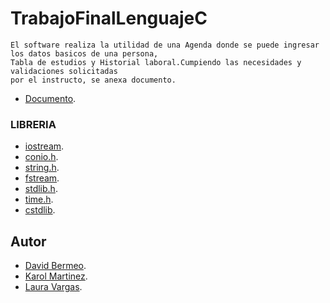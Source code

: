 # TrabajoFinalLenguajeC


    El software realiza la utilidad de una Agenda donde se puede ingresar los datos basicos de una persona,
    Tabla de estudios y Historial laboral.Cumpiendo las necesidades y validaciones solicitadas 
    por el instructo, se anexa documento.
   - [Documento](https://docs.google.com/document/d/1WLRC6eNUGNsq7CulmP1upg_bnNsgx9Xv/edit?usp=sharing&ouid=114018861612832553794&rtpof=true&sd=true).    

### LIBRERIA

- [iostream](https://docs.microsoft.com/en-us/cpp/standard-library/iostream?view=msvc-170).
- [conio.h](https://ccodigo.wordpress.com/tag/conio-h).
- [string.h](http://labsopa.dis.ulpgc.es/fso/cpp/intro_c/introc53.htm).
- [fstream](https://www2.eii.uva.es/fund_inf/cpp/temas/10_ficheros/ficheros_cpp.html).
- [stdlib.h](https://www.tutorialspoint.com/c_standard_library/stdlib_h.htm).
- [time.h](https://www.tutorialspoint.com/c_standard_library/time_h.htm).
- [cstdlib](https://www.incredibuild.com/blog/cstdlib-in-c-explained#:~:text=The%20C%2B%2B%20Standard%20Library%20header,code%20across%20teams%20and%20platforms.).

## Autor

- [David Bermeo](https://github.com/DaKa22).
- [Karol Martinez](https://github.com/KarolM22).
- [Laura Vargas](https://github.com/Lauravargas070502).

